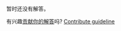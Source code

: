 
暂时还没有解答。

有兴趣[贡献你的解答](https://github.com/BFEdev/BFE.dev-solutions/blob/main/react-quiz/react-re-render-5_zh.md)吗? [Contribute guideline](https://github.com/BFEdev/BFE.dev-solutions#how-to-contribute)
